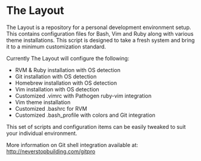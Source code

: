 # The Layout
The Layout is a repository for a personal development environment setup. This contains configuration files for Bash, Vim and Ruby along with various theme installations. This script is designed to take a fresh system and bring it to a minimum customization standard.

Currently The Layout will configure the following:

- RVM & Ruby installation with OS detection
- Git installation with OS detection
- Homebrew installation with OS detection
- Vim installation with OS detection
- Customized .vimrc with Pathogen ruby-vim integration
- Vim theme installation
- Customized .bashrc for RVM
- Customized .bash_profile with colors and Git integration

This set of scripts and configuration items can be easily tweaked to suit your individual environment.

More information on Git shell integration available at: http://neverstopbuilding.com/gitpro
